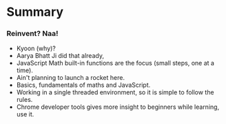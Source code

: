 # Summary

### Reinvent? Naa!

* Kyoon (why)?
* Aarya Bhatt Ji did that already,
* JavaScript Math built-in functions are the focus (small steps, one at a time).
* Ain't planning to launch a rocket here.
* Basics, fundamentals of maths and JavaScript.
* Working in a single threaded environment, so it is simple to follow the rules.
* Chrome developer tools gives more insight to beginners while learning, use it. 
